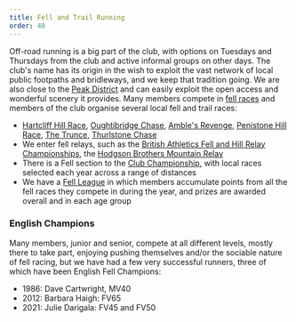 ```yaml
---
title: Fell and Trail Running
order: 40
---
```


Off-road running is a big part of the club, with options on Tuesdays and Thursdays from the club and active informal groups on other days. The club's name has its origin in the wish to exploit the vast network of local public footpaths and bridleways, and we keep that tradition going.  We are also close to the [Peak District](https://www.peakdistrict.gov.uk/home) and can easily exploit the open access and wonderful scenery it provides.  Many members compete in [fell races](https://www.fellrunner.org.uk/races) and members of the club organise several local fell and trail races:

- [Hartcliff Hill Race](https://pfrac.chrishodgson.co.uk/races/hartcliff-hill-race), [Oughtibridge Chase](https://www.oughtibridgegala.org/the-tom-holmes-gala-chase), [Amble's Revenge](https://pfrac.chrishodgson.co.uk/races/oxspring-hunshelf-amble), [Penistone Hill Race](https://pfrac.chrishodgson.co.uk/races/penistone-hill-race), [The Trunce](http://www.trunce.org/2022-race-dates/), [Thurlstone Chase](https://pfrac.chrishodgson.co.uk/races/thurlstone-chase)
- We enter fell relays, such as the [British Athletics Fell and Hill Relay Championships](https://www.fellrunner.org.uk/championships/british-championships#relay), the [Hodgson Brothers Mountain Relay](https://hbmr.org.uk/)
- There is a Fell section to the [Club Championship](https://pfrac.chrishodgson.co.uk/competitions/club-championship), with local races selected each year across a range of distances
- We have a [Fell League](https://pfrac.chrishodgson.co.uk/competitions/fell-league) in which members accumulate points from all the fell races they compete in during the year, and prizes are awarded overall and in each age group

### English Champions

Many members, junior and senior, compete at all different levels, mostly there to take part, enjoying pushing themselves and/or the sociable nature of fell racing, but we have had a few very successful runners, three of which have been English Fell Champions:

- 1986: Dave Cartwright, MV40
- 2012: Barbara Haigh: FV65
- 2021: Julie Darigala: FV45 and FV50
